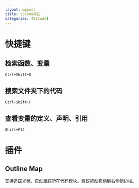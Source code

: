 ```yaml
---
layout: mypost
title: VSCode笔记
categories: [VSCode]
---
```


# 快捷键

## 检索函数、变量

```
Ctrl+Shift+O
```

## 搜索文件夹下的代码

```
Ctrl+Shift+F
```



## 查看变量的定义、声明、引用

```
Shift+F12
```

# 插件

## Outline Map

支持追踪光标、自动跟踪所在代码模块。建议拖动移动到右侧侧边栏。